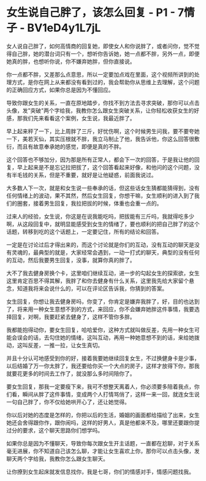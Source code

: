 # 女生说自己胖了，该怎么回复 - P1 - 7情子 - BV1eD4y1L7jL

女人说自己胖了，如何高情商的回复她，即使女人和你说胖了，或者问你，觉不觉得自己胖，她的潜台词只有一个，想听你告诉她，她一点都不胖，另外一点，即便她真的胖，也想听你说，你不嫌弃她胖，但你直接说。

你一点都不胖，又差那么点意思，所以一定要加点戏在里面，这个视频所讲到的处理方式，是你在网上从来都没有看到过的，我会帮助你从思维上去理解，这个问题的正确回应方式，如果你总是因为不懂回应。

导致你跟女生的关系，一直在原地踏步，你找不到方法去寻求突破，那你可以点击头像，发"突破"两个字给我，我教你怎么跟女生突破关系，让你轻松收获女生的好感，那我们先来看看这个案例，女生说，我最近胖了。

早上起来秤了一下，比上周胖了三斤，好忧伤啊，这个时候男生问我，要不要夸她一下，美若天仙，其实压根就不胖，我立马制止了他，我告诉他，你这么回答很敷衍，而且有故意奉承她的感觉，即便是真的不胖。

这个回答也不够加分，因为那是所有正常人，都会下一次的回答，于是我让他的回复，早上起来是不是忘记拉把拔了，这个回答看起来好像，和他问的这个问题，没有半毛钱的关系，但是不重要，就好是让他疑惑，前面我说过。

大多数人下一次，就是和女生说一些奉承的话，但这些话女生猜都能猜得到，没有任何情绪上的波动，果不其然，然后女生回复，你想干嘛，女生顺利的进入到了我们的圈套，接着男生回复，我拉把拔的时候，体重也会重一点的。

过来人的经验，女生说，你这是在说我能吃吗，把拔能有三斤吗，我就得吃多少啊，从这段回复中，就明显能感受到女生的情绪了，要也顺利的把自己胖了的这个话题，转移到吃的这个话题上，一定要记住，所有的结论和回答。

一定是在讨论过后才得出来的，而这个讨论就是你们的互动，没有互动的聊天是没有灵魂的，最典型的就是，大家经常会遇到，一动一打式的聊天，典型的没有任何的互动，然后我要男生回复，没事，就算你真的胖了。

大不了我去健身房换个卡，这里咱们继续互动，进一步的勾起女生的探索欲，女生这里肯定百思不得其解，我胖了和你去健身有什么关系，这里我先给大家留个悬念，知道我将来会说什么的，可以在评论区告诉我，你猜到的答案。

女生回复，你想让我去健身房吗，你变了，你肯定是嫌弃我胖了，好，目的也达到了，将来用一种女生意想不到的方式，来回应，你不会嫌弃她胖这件事情，我要选择回复，对啊，我要赶紧去健身了，这样不管你多胖。

我都能抱得动你，要女生回复，哈哈爱你，这种方式就叫做反差，先用一种女生可能会误会的话，去勾住她的情绪，这叫互动，再用一种她意想不到的话，来给她拨动，这叫反差，一推一拉，让女生真切。

并且十分认可地感受到你的好，接着我要她继续回复女生，不过换健身卡是少事，以后结婚了万一你太胖了，我还要给你买一个大点的房子，这样才放得下你，那我就要花更多的时间去工作了，就没那么多时间陪你了。

要女生回复，那我一定要瘦下来，我可不想整天离着人，你必须要多陪着我点，你们看，瞬间从胖了这件事情，变成两个人打情骂俏了，这样一来一回，就连女生说一句自己胖了，你不仅给她哄开心了，还让她觉得。

你以后对她的态度是怎样的，你把以后的生活，婚姻的画面都给描绘了出来，女生她还会舍得跟你作，跟你闹吗，这样的好男人，真是他都来不及，哪里还要跟你提过分的要求，这个聊天思路你们想学吗。

如果你总是因为不懂聊天，导致你每次跟女生开主话题，一直都在尬聊，对于关系毫无进展，你不知道自己该怎么聊，才能让女生喜欢上你，那你可以点击头像，发聊天两个字给我，我教你怎么跟女生聊天。

让你撩到女生起床就发信息找你，我是七哥，你们的情感对手，情感问题找我。